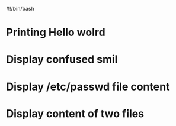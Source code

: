 #!/bin/bash
# Printing Hello wolrd
# Display confused smil
# Display /etc/passwd file content
# Display content of two files 
